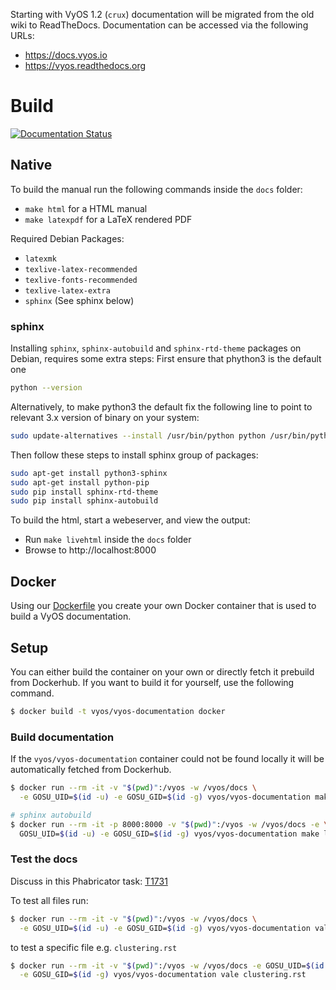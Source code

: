 Starting with VyOS 1.2 (`crux`) documentation will be migrated from the old wiki
to ReadTheDocs. Documentation can be accessed via the following URLs:

* https://docs.vyos.io
* https://vyos.readthedocs.org

# Build

[![Documentation Status](https://readthedocs.org/projects/vyos/badge/?version=latest)](https://docs.vyos.io/en/latest/?badge=latest)

## Native

To build the manual run the following commands inside the `docs` folder:

* `make html` for a HTML manual
* `make latexpdf` for a LaTeX rendered PDF

Required Debian Packages:
* `latexmk`
* `texlive-latex-recommended`
* `texlive-fonts-recommended`
* `texlive-latex-extra`
* `sphinx` (See sphinx below)

### sphinx
Installing `sphinx`, `sphinx-autobuild` and `sphinx-rtd-theme` packages
on Debian, requires some extra steps:
First ensure that phython3 is the default one
```bash
python --version
```

Alternatively, to make python3 the default fix the following line to
point to relevant 3.x version of binary on your system:
```bash
sudo update-alternatives --install /usr/bin/python python /usr/bin/python3....
```

Then follow these steps to install sphinx group of packages: 
```bash
sudo apt-get install python3-sphinx
sudo apt-get install python-pip
sudo pip install sphinx-rtd-theme
sudo pip install sphinx-autobuild
```

To build the html, start a webeserver, and view the output:
* Run `make livehtml` inside the `docs` folder
* Browse to http://localhost:8000


## Docker

Using our [Dockerfile](docker/Dockerfile) you create your own Docker container
that is used to build a VyOS documentation.

## Setup

You can either build the container on your own or directly fetch it prebuild
from Dockerhub. If you want to build it for yourself, use the following command.

```bash
$ docker build -t vyos/vyos-documentation docker
```

### Build documentation

If the `vyos/vyos-documentation` container could not be found locally it will be
automatically fetched from Dockerhub.

```bash
$ docker run --rm -it -v "$(pwd)":/vyos -w /vyos/docs \
  -e GOSU_UID=$(id -u) -e GOSU_GID=$(id -g) vyos/vyos-documentation make html

# sphinx autobuild
$ docker run --rm -it -p 8000:8000 -v "$(pwd)":/vyos -w /vyos/docs -e \
  GOSU_UID=$(id -u) -e GOSU_GID=$(id -g) vyos/vyos-documentation make livehtml
```

### Test the docs

Discuss in this Phabricator task: [T1731](https://phabricator.vyos.net/T1731)

To test all files run:

```bash
$ docker run --rm -it -v "$(pwd)":/vyos -w /vyos/docs \
  -e GOSU_UID=$(id -u) -e GOSU_GID=$(id -g) vyos/vyos-documentation vale .
```

to test a specific file e.g. `clustering.rst`

```bash
$ docker run --rm -it -v "$(pwd)":/vyos -w /vyos/docs -e GOSU_UID=$(id -u) \
  -e GOSU_GID=$(id -g) vyos/vyos-documentation vale clustering.rst
```
